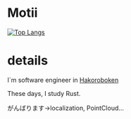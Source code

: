 # Motii

[![Top Langs](https://github-readme-stats.vercel.app/api/top-langs/?username=motii8128&layout=compact&theme=onedark
)](https://github.com/anuraghazra/github-readme-stats)

# details
I`m software engineer in [Hakoroboken](https://github.com/hakoroboken) 

These days, I study Rust.

がんばります->localization, PointCloud...
